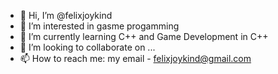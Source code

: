 - 👋 Hi, I’m @felixjoykind
- 👀 I’m interested in gasme progamming
- 🌱 I’m currently learning C++ and Game Development in C++
- 💞️ I’m looking to collaborate on ...
- 📫 How to reach me: my email - felixjoykind@gmail.com

<!---
felixjoykind/felixjoykind is a ✨ special ✨ repository because its `README.md` (this file) appears on your GitHub profile.
You can click the Preview link to take a look at your changes.
--->
